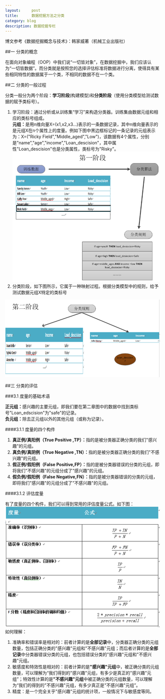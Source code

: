 ```yaml
---
layout:     post
title:      数据挖掘方法之分类
category: blog
description: 数据挖掘专栏
--- 
```


博文参考《数据挖掘概念与技术》：韩家威著（机械工业出版社）

##一 分类的概念    

在面向对象编程（OOP）中我们说“一切皆对象”，在数据挖掘中，我们应该认为“一切皆数据”。而分类就是按照您的选择评估标准将数据进行分离，使得具有某些相同特性的数据属于一个类，不相同的数据不在一个类。

##二 分类的一般过程   
  
分类一般分为两个阶段：<B>学习阶段</B>(构建模型)和<B>分类阶段</B>（使用分类模型给测试数据的赋予类标号）。
<ol><li>学习阶段：通过分析或从训练集“学习”来构造分类器。训练集由数据元组和相应的类标号组成。<br><B>元组：</B>是用n维向量X=(x1,x2,x3...)表示的一条数据记录，其中n维向量表示的是元组X在n个属性上的度量。例如下图中黑边框标记的一条记录的元组表示为：X=("Ricky Field","Middle_aged","Low")，该数据有4个属性，分别是"name","age","income","Loan_descision"，其中属性"Loan_descision"也是分类属性，类标号为"Risky"。<br><img src="/images/blog/classfymain1.png"></li><li>分类阶段，如下图所示，它属于一种映射过程。根据分类模型中的规则，给予测试数据元组X特定的类标号</li></ol>
<img src="/images/blog/classfymain2.png">

##三 分类的评估

###3.1 度量的基础术语

<B>正元组：</B>感兴趣的主要元组，即我们要在第二章图中的数据中找到类标号"Loan_edscision"为"safe"的记录。<br>
<B>负元组：</B>除去正元组以外的其他元组（或称为记录）。

####3.1.1 度量的四个构件

<ol>
<li><B>真正例/真阳例（True Positive ,TP）：</B>指的是被分类器正确分类的我们"感兴趣"的元组。</li>
<li><B>真负例/真阴例（True Negative ,TN）：</B>指的是被分类器正确分类的我们"不感兴趣"的元组。</li>
<li><B>假正例/假阳例（False Positive,FP）：</B>指的是被分类器错误的分类的元组，即将我们"不感兴趣"的元组分成了"感兴趣"的元组。</li>
<li><B>假负例/假阳例（False Negative,FN）：</B>指的是被分类器错误的分类的元组，即将我们"感兴趣"的元组分成了"不感兴趣"的元组。</li>
</ol>

####3.1.2 评估度量

有了度量的四个构件，我们可以得到常用的评估度量公式。如下图：
<img src="/images/blog/classfymain3.png">
<br>
如何理解：
<ol>
<li>准确率和错误率是相对的：前者计算的是<B>全部记录</B>中，分类器正确分类的元组数量，包括正确分类的"感兴趣"元组和"不感兴趣"元组；而后者计算的是<B>全部记录</B>中分类器错误分类的元组，也包括错误分类的"感兴趣"元组和"不感兴趣"元组。</li>
<li>敏感度和特效性是相对的：前者计算的是<B>"感兴趣"元组</B>中，被正确分类的元组数量，可以理解为“我们得到的"感兴趣"元组，有多少是真正的"感兴趣"元组”；特效性计算的是<B>"不感兴趣"元组</B>中被正确分类的元组数量，可以理解为“我们的得到的"不感兴趣"元组，有多少真正是"不感兴趣"元组”。</li>
<li>精度：是一个完全关乎"感兴趣"元组的统计项，一般情况下与敏感度等同。</li>
</ol>



